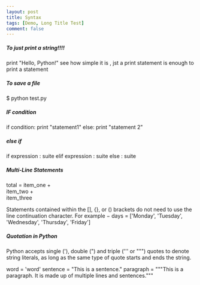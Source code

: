 ```yaml
---
layout: post
title: Syntax
tags: [Demo, Long Title Test]
comment: false
---
```


##### To just print a string!!!!
print "Hello, Python!"
see how simple it is , jst a print statement is enough to print a statement

##### To save a file
$ python test.py

##### IF condition
if condition:
    print "statement1"
else:
  print "statement 2"

##### else if 
if expression : 
   suite
elif expression : 
   suite 
else : 
   suite
   
##### Multi-Line Statements
total = item_one + \
        item_two + \
        item_three
  
Statements contained within the [], {}, or () brackets do not need to use the line continuation character. For example −
days = ['Monday', 'Tuesday', 'Wednesday',
        'Thursday', 'Friday']
        
##### Quotation in Python
Python accepts single ('), double (") and triple (''' or """) quotes to denote string literals, as long as the same type of quote starts and ends the string.

word = 'word'
sentence = "This is a sentence."
paragraph = """This is a paragraph. It is
made up of multiple lines and sentences."""

